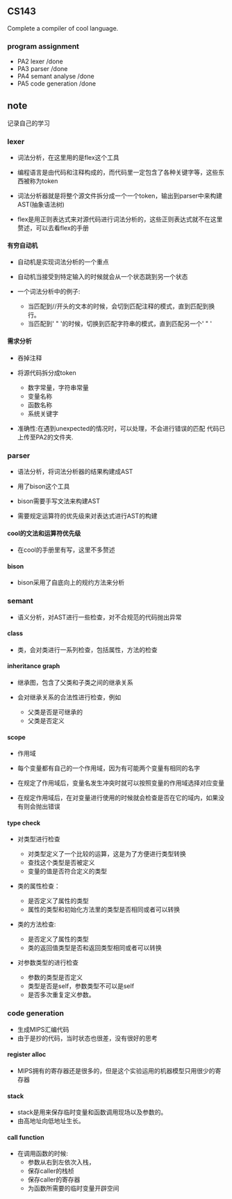 ## CS143
Complete a compiler of cool language.
### program assignment
- PA2 lexer  /done
- PA3 parser /done
- PA4 semant analyse /done
- PA5 code generation /done

## note
记录自己的学习
### lexer
 - 词法分析，在这里用的是flex这个工具
 
 - 编程语言是由代码和注释构成的，而代码里一定包含了各种关键字等，这些东西被称为token
 
 - 词法分析器就是将整个源文件拆分成一个一个token，输出到parser中来构建AST(抽象语法树)
 
 - flex是用正则表达式来对源代码进行词法分析的，这些正则表达式就不在这里赘述，可以去看flex的手册
#### 有穷自动机
  - 自动机是实现词法分析的一个重点
  
  - 自动机当接受到特定输入的时候就会从一个状态跳到另一个状态
  
  - 一个词法分析中的例子:
    - 当匹配到//开头的文本的时候，会切到匹配注释的模式，直到匹配到换行。
    - 当匹配到' " '的时候，切换到匹配字符串的模式，直到匹配另一个' " '
#### 需求分析
  - 吞掉注释
  
  - 将源代码拆分成token
    - 数字常量，字符串常量
    - 变量名称
    - 函数名称
    - 系统关键字
    
  - 准确性:在遇到unexpected的情况时，可以处理，不会进行错误的匹配
代码已上传至PA2的文件夹.
### parser
  - 语法分析，将词法分析器的结果构建成AST
  
  - 用了bison这个工具
  
  - bison需要手写文法来构建AST
  
  - 需要规定运算符的优先级来对表达式进行AST的构建
#### cool的文法和运算符优先级
  - 在cool的手册里有写，这里不多赘述
#### bison
  - bison采用了自底向上的规约方法来分析
### semant
  - 语义分析，对AST进行一些检查，对不合规范的代码抛出异常
#### class
  - 类，会对类进行一系列检查，包括属性，方法的检查
#### inheritance graph
  - 继承图，包含了父类和子类之间的继承关系
  
  - 会对继承关系的合法性进行检查，例如
    - 父类是否是可继承的
    - 父类是否定义
#### scope
  - 作用域
  
  - 每个变量都有自己的一个作用域，因为有可能两个变量有相同的名字
  - 在规定了作用域后，变量名发生冲突时就可以按照变量的作用域选择对应变量
  
  - 在规定作用域后，在对变量进行使用的时候就会检查是否在它的域内，如果没有则会抛出错误
  
#### type check
  - 对类型进行检查
    - 对类型定义了一个比较的运算，这是为了方便进行类型转换
    - 查找这个类型是否被定义
    - 变量的值是否符合定义的类型
  
  - 类的属性检查：
    - 是否定义了属性的类型
    - 属性的类型和初始化方法里的类型是否相同或者可以转换
    
  - 类的方法检查:
    - 是否定义了属性的类型
    - 类的返回值类型是否和返回类型相同或者可以转换
    
  - 对参数类型的进行检查
    - 参数的类型是否定义
    - 类型是否是self，参数类型不可以是self
    - 是否多次重复定义参数。
  
### code generation
  - 生成MIPS汇编代码
  - 由于是抄的代码，当时状态也很差，没有很好的思考
#### register alloc
  - MIPS拥有的寄存器还是很多的，但是这个实验运用的机器模型只用很少的寄存器
#### stack
  - stack是用来保存临时变量和函数调用现场以及参数的。
  - 由高地址向低地址生长。
#### call function
  - 在调用函数的时候:
    - 参数从右到左依次入栈，
    - 保存caller的栈桢
    - 保存caller的寄存器
    - 为函数所需要的临时变量开辟空间

